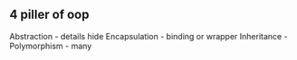 ## 4 piller of oop
Abstraction  - details hide
Encapsulation - binding or wrapper
Inheritance - 
Polymorphism - many


